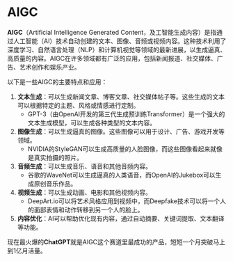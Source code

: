 # AIGC

**AIGC**（Artificial Intelligence Generated Content，及工智能生成内容）是指通过人工智能（AI）技术自动创建的文本、图像、音频或视频内容。这种技术利用了深度学习、自然语言处理（NLP）和计算机视觉等领域的最新进展，以生成逼真、高质量的内容。AIGC在许多领域都有广泛的应用，包括新闻报道、社交媒体、广告、艺术创作和娱乐产业。

以下是一些AIGC的主要特点和应用： 

1. **文本生成**：可以生成新闻文章、博客文章、社交媒体帖子等。这些生成的文本可以根据特定的主题、风格或情感进行定制。
   - GPT-3（由OpenAI开发的第三代生成预训练Transformer）是一个强大的文本生成模型，可以生成各种类型的文本内容。 
2. **图像生成**：可以生成逼真的图像。这些图像可以用于设计、广告、游戏开发等领域。
   - NVIDIA的StyleGAN可以生成高质量的人脸图像，而这些图像看起来就像是真实拍摄的照片。 
3. **音频生成**：可以生成音乐、语音和其他音频内容。
   - 谷歌的WaveNet可以生成逼真的人类语音，而OpenAI的Jukebox可以生成原创音乐作品。
4. **视频生成**：可以生成动画、电影和其他视频内容。
   - DeepArt.io可以将艺术风格应用到视频中，而Deepfake技术可以将一个人的面部表情和动作转移到另一个人的脸上。 
5. **内容优化**：AI可以帮助优化现有内容，通过自动摘要、关键词提取、文本翻译等功能。 



现在最火爆的**ChatGPT**就是AIGC这个赛道里最成功的产品，短短一个月突破马上到1亿月活量。

